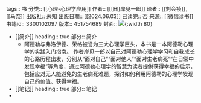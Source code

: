 tags:: 书
分类:: [[心理-心理学应用]]
作者:: [[[日]岸见一郎]]
译者:: [[刘会祯]]，[[马奈]]
出版社:: 未知
出版日期:: [[2024.06.03]]
已读完:: 否
来源:: [[微信读书]]
书籍id:: 3300102097
版本:: 451754689
封面:: ![](https://cdn.weread.qq.com/weread/cover/50/cpplatform_hawe1c32vncdxiwq5xsuxn/s_cpplatform_hawe1c32vncdxiwq5xsuxn1717405118.jpg){:width 80}

- [[简介]]
  heading:: true
  部分:: 简介
	- 阿德勒与弗洛伊德、荣格被誉为三大心理学巨头，本书是一本阿德勒心理学的实践入门指南。
	  作者岸见一郎以自己对阿德勒心理学学习和自我成长的心路历程出发，分别从“面对自己”“面对他人”“面对生老病死”“在日常中发现幸福”等角度，通过阿德勒心理学的智慧为读者提供获得幸福的启示，包括应对无人能避免的生老病死难题，探讨如何利用阿德勒的心理学发现自己的价值、获得幸福。
- [[笔记]]
  heading:: true
  部分:: 笔记
-